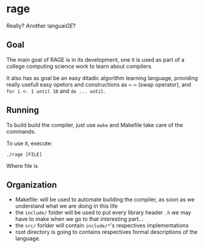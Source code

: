# rage
*R*eally? *A*nother languai*GE*?

## Goal
The main goal of RAGE is in its development, one it is used as part of a college computing science work to learn about compilers.

It also has as goal be an easy ditadic algorithm learning language, providing really usefull easy opetors and constructions as `<->` (swap operator), and `for i <- 1 until 10` and `do ... until`.

## Running
To build build the compiler, just use `make` and Makefile take care of the commands.

To use it, execute:

`./rage [FILE]`

Where file is 

## Organization
* Makefile: will be used to automate building the compiler, as soon as we understand what we are doing in this life
* the `include/` folder will be used to put every library header `.h` we may have to make when we go to that interesting part...
* the `src/` forlder will contain `include/*`'s respectives implementations
* root directory is going to contains respectives formal descriptions of the language.
